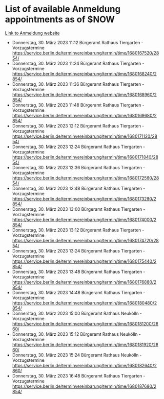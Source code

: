 # List of available Anmeldung appointments as of $NOW
[Link to Anmeldung website](https://service.berlin.de/terminvereinbarung/termin/tag.php?termin=1&anliegen[]=120686&dienstleisterlist=122210,122217,327316,122219,327312,122227,327314,122231,327346,122243,327348,122254,122252,329742,122260,329745,122262,329748,122271,327278,122273,327274,122277,327276,330436,122280,327294,122282,327290,122284,327292,122291,327270,122285,327266,122286,327264,122296,327268,150230,329760,122297,327286,122294,327284,122312,329763,122314,329775,122304,327330,122311,327334,122309,327332,317869,122281,327352,122279,329772,122283,122276,327324,122274,327326,122267,329766,122246,327318,122251,327320,122257,327322,122208,327298,122226,327300&herkunft=http%3A%2F%2Fservice.berlin.de%2Fdienstleistung%2F120686%2F)
- Donnerstag, 30. März 2023 11:12 Bürgeramt Rathaus Tiergarten - Vorzugstermine https://service.berlin.de/terminvereinbarung/termin/time/1680167520/2854/
- Donnerstag, 30. März 2023 11:24 Bürgeramt Rathaus Tiergarten - Vorzugstermine https://service.berlin.de/terminvereinbarung/termin/time/1680168240/2854/
- Donnerstag, 30. März 2023 11:36 Bürgeramt Rathaus Tiergarten - Vorzugstermine https://service.berlin.de/terminvereinbarung/termin/time/1680168960/2854/
- Donnerstag, 30. März 2023 11:48 Bürgeramt Rathaus Tiergarten - Vorzugstermine https://service.berlin.de/terminvereinbarung/termin/time/1680169680/2854/
- Donnerstag, 30. März 2023 12:12 Bürgeramt Rathaus Tiergarten - Vorzugstermine https://service.berlin.de/terminvereinbarung/termin/time/1680171120/2854/
- Donnerstag, 30. März 2023 12:24 Bürgeramt Rathaus Tiergarten - Vorzugstermine https://service.berlin.de/terminvereinbarung/termin/time/1680171840/2854/
- Donnerstag, 30. März 2023 12:36 Bürgeramt Rathaus Tiergarten - Vorzugstermine https://service.berlin.de/terminvereinbarung/termin/time/1680172560/2854/
- Donnerstag, 30. März 2023 12:48 Bürgeramt Rathaus Tiergarten - Vorzugstermine https://service.berlin.de/terminvereinbarung/termin/time/1680173280/2854/
- Donnerstag, 30. März 2023 13:00 Bürgeramt Rathaus Tiergarten - Vorzugstermine https://service.berlin.de/terminvereinbarung/termin/time/1680174000/2854/
- Donnerstag, 30. März 2023 13:12 Bürgeramt Rathaus Tiergarten - Vorzugstermine https://service.berlin.de/terminvereinbarung/termin/time/1680174720/2854/
- Donnerstag, 30. März 2023 13:24 Bürgeramt Rathaus Tiergarten - Vorzugstermine https://service.berlin.de/terminvereinbarung/termin/time/1680175440/2854/
- Donnerstag, 30. März 2023 13:48 Bürgeramt Rathaus Tiergarten - Vorzugstermine https://service.berlin.de/terminvereinbarung/termin/time/1680176880/2854/
- Donnerstag, 30. März 2023 14:48 Bürgeramt Rathaus Tiergarten - Vorzugstermine https://service.berlin.de/terminvereinbarung/termin/time/1680180480/2854/
- Donnerstag, 30. März 2023 15:00 Bürgeramt Rathaus Neukölln - Vorzugstermine https://service.berlin.de/terminvereinbarung/termin/time/1680181200/2860/
- Donnerstag, 30. März 2023 15:12 Bürgeramt Rathaus Neukölln - Vorzugstermine https://service.berlin.de/terminvereinbarung/termin/time/1680181920/2860/
- Donnerstag, 30. März 2023 15:24 Bürgeramt Rathaus Neukölln - Vorzugstermine https://service.berlin.de/terminvereinbarung/termin/time/1680182640/2860/
- Donnerstag, 30. März 2023 16:48 Bürgeramt Rathaus Tiergarten - Vorzugstermine https://service.berlin.de/terminvereinbarung/termin/time/1680187680/2854/
